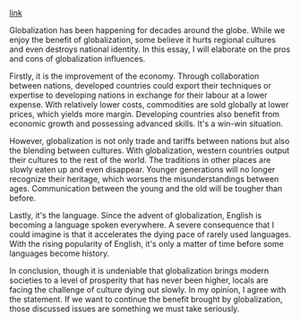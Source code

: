 [link](https://www.ielts-writing.info/EXAM/ielts_writing_samples_task_2/1168/)

Globalization has been happening for decades around the globe. While we enjoy the benefit of globalization, some believe it hurts regional cultures and even destroys national identity. In this essay, I will elaborate on the pros and cons of globalization influences.

Firstly, it is the improvement of the economy. Through collaboration between nations, developed countries could export their techniques or expertise to developing nations in exchange for their labour at a lower expense. With relatively lower costs, commodities are sold globally at lower prices, which yields more margin. Developing countries also benefit from economic growth and possessing advanced skills. It's a win-win situation.

However, globalization is not only trade and tariffs between nations but also the blending between cultures. With globalization, western countries output their cultures to the rest of the world. The traditions in other places are slowly eaten up and even disappear. Younger generations will no longer recognize their heritage, which worsens the misunderstandings between ages. Communication between the young and the old will be tougher than before.

Lastly, it's the language. Since the advent of globalization, English is becoming a language spoken everywhere. A severe consequence that I could imagine is that it accelerates the dying pace of rarely used languages. With the rising popularity of English, it's only a matter of time before some languages become history.

In conclusion, though it is undeniable that globalization brings modern societies to a level of prosperity that has never been higher, locals are facing the challenge of culture dying out slowly. In my opinion, I agree with the statement. If we want to continue the benefit brought by globalization, those discussed issues are something we must take seriously.